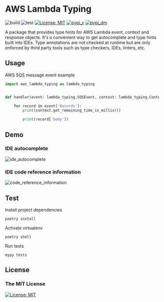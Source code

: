 # AWS Lambda Typing

![build](https://github.com/MousaZeidBaker/aws-lambda-typing/workflows/Build%20and%20Publish/badge.svg)
![test](https://github.com/MousaZeidBaker/aws-lambda-typing/workflows/Test/badge.svg)
[![License: MIT](https://img.shields.io/badge/License-MIT-yellow.svg)](LICENSE)
[![pypi_v](https://img.shields.io/pypi/v/aws-lambda-typing.svg)](https://pypi.org/project/aws-lambda-typing)
[![pypi_dm](https://img.shields.io/pypi/dm/aws-lambda-typing.svg)](https://pypi.org/project/aws-lambda-typing)

A package that provides type hints for AWS Lambda event, context and response
objects. It's a convenient way to get autocomplete and type hints built into
IDEs. Type annotations are not checked at runtime but are only enforced by
third party tools such as type checkers, IDEs, linters, etc.

## Usage
AWS SQS message event example

```python
import aws_lambda_typing as lambda_typing


def handler(event: lambda_typing.SQSEvent, context: lambda_typing.Context) -> None:

    for record in event['Records']:
        print(context.get_remaining_time_in_millis())

        print(record['body'])
```

## Demo
### IDE autocomplete
![ide_autocomplete](https://raw.githubusercontent.com/MousaZeidBaker/aws-lambda-typing/master/media/ide_autocomplete.gif)

### IDE code reference information
![code_reference_information](https://raw.githubusercontent.com/MousaZeidBaker/aws-lambda-typing/master/media/code_reference_information.gif)

## Test
Install project dependencies
```shell
poetry install
```

Activate virtualenv
```shell
poetry shell
```

Run tests
```shell
mypy tests
```

## License
### The MIT License
[![License: MIT](https://img.shields.io/badge/License-MIT-yellow.svg)](LICENSE)
